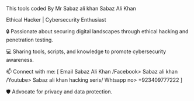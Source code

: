 This tools coded By Mr Sabaz ali khan 
Sabaz Ali Khan

Ethical Hacker | Cybersecurity Enthusiast

🔒 Passionate about securing digital landscapes through ethical hacking and penetration testing.

💻 Sharing tools, scripts, and knowledge to promote cybersecurity awareness.

📫 Connect with me: [ Email Sabaz Ali Khan /Facebook> Sabaz ali khan /Youtube> Sabaz ali khan hacking seris/ Whtsapp no> +923409777222 ]

🛡️ Advocate for privacy and data protection.
